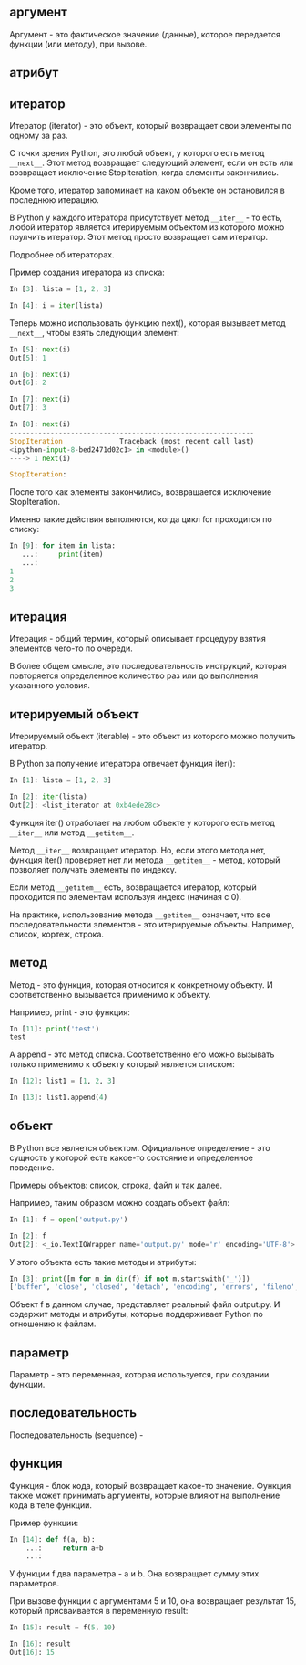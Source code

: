 ## аргумент

Аргумент - это фактическое значение (данные), которое передается функции (или методу), при вызове.

## атрибут

## итератор

Итератор (iterator) - это объект, который возвращает свои элементы по одному за раз.

С точки зрения Python, это любой объект, у которого есть метод ```__next__```. Этот метод возвращает следующий элемент, если он есть или возвращает исключение StopIteration, когда элементы закончились.

Кроме того, итератор запоминает на каком объекте он остановился в последнюю итерацию.

В Python у каждого итератора присутствует метод ```__iter__``` - то есть, любой итератор является итерируемым объектом из которого можно поулчить итератор. Этот метод просто возвращает сам итератор.

Подробнее об итераторах.

Пример создания итератора из списка:
```python
In [3]: lista = [1, 2, 3]

In [4]: i = iter(lista)
```

Теперь можно использовать функцию next(), которая вызывает метод ```__next__```, чтобы взять следующий элемент:
```python
In [5]: next(i)
Out[5]: 1

In [6]: next(i)
Out[6]: 2

In [7]: next(i)
Out[7]: 3

In [8]: next(i)
------------------------------------------------------------
StopIteration              Traceback (most recent call last)
<ipython-input-8-bed2471d02c1> in <module>()
----> 1 next(i)

StopIteration:
```

После того как элементы закончились, возвращается исключение StopIteration.

Именно такие действия выполяются, когда цикл for проходится по списку:
```python
In [9]: for item in lista:
   ...:     print(item)
   ...:
1
2
3

```

## итерация

Итерация - общий термин, который описывает процедуру взятия элементов чего-то по очереди.

В более общем смысле, это последовательность инструкций, которая повторяется определенное количество раз или до выполнения указанного условия.

## итерируемый объект

Итерируемый объект (iterable) - это объект из которого можно получить итератор.

В Python за получение итератора отвечает функция iter():
```python
In [1]: lista = [1, 2, 3]

In [2]: iter(lista)
Out[2]: <list_iterator at 0xb4ede28c>
```

Функция iter() отработает на любом объекте у которого есть метод ```__iter__``` или метод ```__getitem__```.

Метод ```__iter__``` возвращает итератор.
Но, если этого метода нет, функция iter() проверяет нет ли метода ```__getitem__``` - метод, который позволяет получать элементы по индексу.

Если метод ```__getitem__``` есть, возвращается итератор, который проходится по элементам используя индекс (начиная с 0).

На практике, использование метода ```__getitem__``` означает, что все последовательности элементов - это итерируемые объекты. Например, список, кортеж, строка.

## метод

Метод - это функция, которая относится к конкретному объекту. И соответственно вызывается применимо к объекту.

Например, print - это функция:
```python
In [11]: print('test')
test
```

А append - это метод списка. Соответственно его можно вызывать только применимо к объекту который является списком:
```python
In [12]: list1 = [1, 2, 3]

In [13]: list1.append(4)

```


## объект

В Python все является объектом. Официальное определение - это сущность у которой есть какое-то состояние и определенное поведение. 

Примеры объектов: список, строка, файл и так далее.

Например, таким образом можно создать объект файл:
```python
In [1]: f = open('output.py')

In [2]: f
Out[2]: <_io.TextIOWrapper name='output.py' mode='r' encoding='UTF-8'>

```

У этого объекта есть такие методы и атрибуты:
```python
In [3]: print([m for m in dir(f) if not m.startswith('_')])
['buffer', 'close', 'closed', 'detach', 'encoding', 'errors', 'fileno', 'flush', 'isatty', 'line_buffering', 'mode', 'name', 'newlines', 'read', 'readable', 'readline', 'readlines', 'seek', 'seekable', 'tell', 'truncate', 'writable', 'write', 'writelines']
```

Объект f в данном случае, представляет реальный файл output.py. И содержит методы и атрибуты, которые поддерживает Python по отношению к файлам.

## параметр

Параметр - это переменная, которая используется, при создании функции.

## последовательность

Последовательность (sequence) - 

## функция

Функция - блок кода, который возвращает какое-то значение. Функция также может принимать аргументы, которые влияют на выполнение кода в теле функции.

Пример функции:
```python
In [14]: def f(a, b):
    ...:     return a+b
    ...:
```
    
У функции f два параметра - a и b.
Она возвращает сумму этих параметров.

При вызове функции с аргументами 5 и 10, она возвращает результат 15, который присваивается в переменную result:
```python
In [15]: result = f(5, 10)

In [16]: result
Out[16]: 15
```

